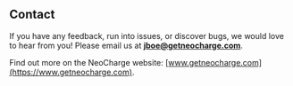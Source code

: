 ## Contact
If you have any feedback, run into issues, or discover bugs, we would love to hear from you! Please email us at <strong>jboe@getneocharge.com</strong>.

Find out more on the NeoCharge website: [www.getneocharge.com](https://www.getneocharge.com).

